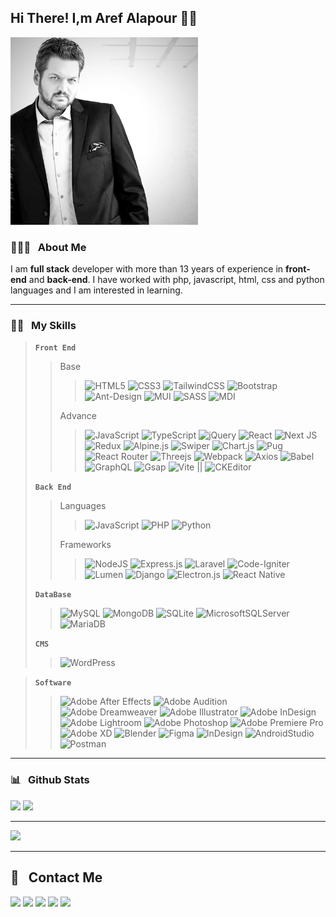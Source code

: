 <h2>Hi There! I,m Aref Alapour 👋🏻</h2>

<a href="https://arefalapour.ir/"><img width="300px" src="https://github.com/aref-alapour/aref-alapour/blob/main/photo_2025-02-16_17-37-48.jpg" /></a>

<h3>🧑🏻‍💻 &nbsp; About Me</h3>

<p>I am <strong>full stack</strong> developer with more than 13 years of experience in <strong>front-end</strong> and <strong>back-end</strong>. I have worked with php, javascript, html, css and python languages ​​and I am interested in learning.


-----


<h3>👨‍💼 &nbsp; My Skills</h3>


> **`Front End`**
> > Base
> > > ![HTML5](https://img.shields.io/badge/html5-%23E34F26.svg?style=for-the-badge&logo=html5&logoColor=white) ![CSS3](https://img.shields.io/badge/css3-%231572B6.svg?style=for-the-badge&logo=css3&logoColor=white) ![TailwindCSS](https://img.shields.io/badge/tailwindcss-%2338B2AC.svg?style=for-the-badge&logo=tailwind-css&logoColor=white) ![Bootstrap](https://img.shields.io/badge/bootstrap-%238511FA.svg?style=for-the-badge&logo=bootstrap&logoColor=white) ![Ant-Design](https://img.shields.io/badge/-AntDesign-%230170FE?style=for-the-badge&logo=ant-design&logoColor=white) ![MUI](https://img.shields.io/badge/MUI-%230081CB.svg?style=for-the-badge&logo=mui&logoColor=white) ![SASS](https://img.shields.io/badge/SASS-hotpink.svg?style=for-the-badge&logo=SASS&logoColor=white) ![MDI](https://img.shields.io/badge/Material%20Design-white?style=for-the-badge&logo=materialdesign&logoColor=blue)
> > 
> > Advance
> > > ![JavaScript](https://img.shields.io/badge/javascript-%23323330.svg?style=for-the-badge&logo=javascript&logoColor=%23F7DF1E) ![TypeScript](https://img.shields.io/badge/TypeScript-377CC8?style=for-the-badge&logo=typescript&logoColor=white) ![jQuery](https://img.shields.io/badge/jquery-%230769AD.svg?style=for-the-badge&logo=jquery&logoColor=white) ![React](https://img.shields.io/badge/react-%2320232a.svg?style=for-the-badge&logo=react&logoColor=%2361DAFB) ![Next JS](https://img.shields.io/badge/Next-black?style=for-the-badge&logo=next.js&logoColor=white) ![Redux](https://img.shields.io/badge/redux-%23593d88.svg?style=for-the-badge&logo=redux&logoColor=white) ![Alpine.js](https://img.shields.io/badge/alpinejs-white.svg?style=for-the-badge&logo=alpinedotjs&logoColor=%238BC0D0) ![Swiper](https://img.shields.io/badge/Swiper-0080FF?style=for-the-badge&logo=swiper&logoColor=white) ![Chart.js](https://img.shields.io/badge/chart.js-F5788D.svg?style=for-the-badge&logo=chart.js&logoColor=white) ![Pug](https://img.shields.io/badge/Pug-FFF?style=for-the-badge&logo=pug&logoColor=A86454) ![React Router](https://img.shields.io/badge/React_Router-CA4245?style=for-the-badge&logo=react-router&logoColor=white) ![Threejs](https://img.shields.io/badge/threejs-black?style=for-the-badge&logo=three.js&logoColor=white) ![Webpack](https://img.shields.io/badge/webpack-%238DD6F9.svg?style=for-the-badge&logo=webpack&logoColor=black) ![Axios](https://img.shields.io/badge/Axios-5A29E4?style=for-the-badge&logo=axios&logoColor=white) ![Babel](https://img.shields.io/badge/Babel-F9D100?style=for-the-badge&logo=babel&logoColor=white) ![GraphQL](https://img.shields.io/badge/GraphQL-E632AD?style=for-the-badge&logo=graphql&logoColor=white) ![Gsap](https://img.shields.io/badge/Gsap-0DE24A?style=for-the-badge) ![Vite](https://img.shields.io/badge/Vite-8A75FF?style=for-the-badge&logo=vite&logoColor=white) || ![CKEditor](https://img.shields.io/badge/CKEditor-6C34C9?style=for-the-badge&logo=ckeditor4&logoColor=white)
> > >
> **`Back End`**
> > Languages
> > > ![JavaScript](https://img.shields.io/badge/javascript-%23323330.svg?style=for-the-badge&logo=javascript&logoColor=%23F7DF1E) ![PHP](https://img.shields.io/badge/php-%23777BB4.svg?style=for-the-badge&logo=php&logoColor=white) ![Python]([https://img.shields.io/badge/python-3670A0?style=for-the-badge&logo=python&logoColor=ffdd54](https://raw.githubusercontent.com/abrudz/logos/f9013546641680fba2a7c96272a80160f982c6cd/PHP.svg))
> > >
> > Frameworks
> > > ![NodeJS](https://img.shields.io/badge/node.js-6DA55F?style=for-the-badge&logo=node.js&logoColor=white) ![Express.js](https://img.shields.io/badge/express.js-%23404d59.svg?style=for-the-badge&logo=express&logoColor=%2361DAFB) ![Laravel](https://img.shields.io/badge/laravel-%23FF2D20.svg?style=for-the-badge&logo=laravel&logoColor=white) ![Code-Igniter](https://img.shields.io/badge/CodeIgniter-%23EF4223.svg?style=for-the-badge&logo=codeIgniter&logoColor=white) ![Lumen](https://img.shields.io/badge/Lumen-E54537?style=for-the-badge&logo=lumen&logoColor=white) ![Django](https://img.shields.io/badge/django-%23092E20.svg?style=for-the-badge&logo=django&logoColor=white) ![Electron.js](https://img.shields.io/badge/Electron-191970?style=for-the-badge&logo=Electron&logoColor=white) ![React Native](https://img.shields.io/badge/react_native-%2320232a.svg?style=for-the-badge&logo=react&logoColor=%2361DAFB) 
> > >
> **`DataBase`**
> > ![MySQL](https://img.shields.io/badge/mysql-4479A1.svg?style=for-the-badge&logo=mysql&logoColor=white) ![MongoDB](https://img.shields.io/badge/MongoDB-%234ea94b.svg?style=for-the-badge&logo=mongodb&logoColor=white) ![SQLite](https://img.shields.io/badge/sqlite-%2307405e.svg?style=for-the-badge&logo=sqlite&logoColor=white) ![MicrosoftSQLServer](https://img.shields.io/badge/Microsoft%20SQL%20Server-CC2927?style=for-the-badge&logo=microsoft%20sql%20server&logoColor=white) ![MariaDB](https://img.shields.io/badge/MariaDB-003545?style=for-the-badge&logo=mariadb&logoColor=white)
> >
> **`CMS`**
> >![WordPress](https://img.shields.io/badge/WordPress-%23117AC9.svg?style=for-the-badge&logo=WordPress&logoColor=white)
> >

> **`Software`**
> > ![Adobe After Effects](https://img.shields.io/badge/Adobe%20After%20Effects-9999FF.svg?style=for-the-badge&logo=Adobe%20After%20Effects&logoColor=white) ![Adobe Audition](https://img.shields.io/badge/Adobe%20Audition-9999FF.svg?style=for-the-badge&logo=Adobe%20Audition&logoColor=white) ![Adobe Dreamweaver](https://img.shields.io/badge/Adobe%20Dreamweaver-FF61F6.svg?style=for-the-badge&logo=Adobe%20Dreamweaver&logoColor=white) ![Adobe Illustrator](https://img.shields.io/badge/adobe%20illustrator-%23FF9A00.svg?style=for-the-badge&logo=adobe%20illustrator&logoColor=white) ![Adobe InDesign](https://img.shields.io/badge/Adobe%20InDesign-49021F?style=for-the-badge&logo=adobeindesign&logoColor=white) ![Adobe Lightroom](https://img.shields.io/badge/Adobe%20Lightroom-31A8FF.svg?style=for-the-badge&logo=Adobe%20Lightroom&logoColor=white) ![Adobe Photoshop](https://img.shields.io/badge/adobe%20photoshop-%2331A8FF.svg?style=for-the-badge&logo=adobe%20photoshop&logoColor=white) ![Adobe Premiere Pro](https://img.shields.io/badge/Adobe%20Premiere%20Pro-9999FF.svg?style=for-the-badge&logo=Adobe%20Premiere%20Pro&logoColor=white) ![Adobe XD](https://img.shields.io/badge/Adobe%20XD-470137?style=for-the-badge&logo=Adobe%20XD&logoColor=#FF61F6) ![Blender](https://img.shields.io/badge/blender-%23F5792A.svg?style=for-the-badge&logo=blender&logoColor=white) ![Figma](https://img.shields.io/badge/figma-%23F24E1E.svg?style=for-the-badge&logo=figma&logoColor=white) ![InDesign](https://img.shields.io/badge/Adobe%20InDesign-470019?style=for-the-badge&logo=adobeindesign&logoColor=white) ![AndroidStudio](https://img.shields.io/badge/Android%20Studio-81B649?style=for-the-badge&logo=androidstudio&logoColor=white) ![Postman](https://img.shields.io/badge/Postman-FD713B?style=for-the-badge&logo=postman&logoColor=white) 
---------
<h3>📊 &nbsp; Github Stats</h3>

<div>
  <img src="https://github-readme-stats.vercel.app/api?username=aref-alapour&show_icons=true&theme=radical" />
  <img src="https://github-readme-stats.vercel.app/api/top-langs/?username=aref-alapour&layout=donut" />
</div>

-----

<img src="https://github-readme-stats.vercel.app/api/wakatime?username=aref_alapour" />

-----

<h2>📲 &nbsp; Contact Me</h2>

<div>
  <a href="https://arefalapour.ir/"><img src="https://img.shields.io/badge/Website-https://arefalapour.ir-red?logo=google-chrome" /></a>
  <a href="https://instagram.com/arefalapour.ir"><img src="https://img.shields.io/badge/Instagram-@arefalapour.ir-purple?logo=instagram" /></a>
  <a href="mailto: arefalapour@gmail.com"><img src="https://img.shields.io/badge/Gmail-arefalapour-orange?logo=gmail" /></a>
  <a href="https://t.me/arefalapour"><img src="https://img.shields.io/badge/Telegram-@arefalapour-blue?logo=telegram" /></a>
  <a href="https://www.linkedin.com/in/arefalapour/"><img src="https://img.shields.io/badge/Linkedin-arefalapour-87CEEB?logo=linkedin" /></a>
</div>

